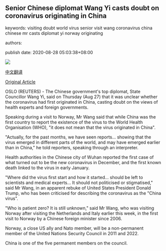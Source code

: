 ## Senior Chinese diplomat Wang Yi casts doubt on coronavirus originating in China

keywords: visiting doubt world virus senior visit wang coronavirus china chinese mr casts diplomat yi norway originating

authors: 

publish date: 2020-08-28 05:03:38+08:00

![](https://www.straitstimes.com/sites/default/files/styles/x_large/public/articles/2020/08/28/08629998.jpg?itok=77tzOcJW)

[中文翻译](Senior%20Chinese%20diplomat%20Wang%20Yi%20casts%20doubt%20on%20coronavirus%20originating%20in%20China_zh.md)

[Original Article](https://www.straitstimes.com/asia/east-asia/senior-chinese-diplomat-wang-yi-casts-doubt-on-coronavirus-originating-in-china)

OSLO (REUTERS) - The Chinese government's top diplomat, State Councillor Wang Yi, said on Thursday (Aug 27) that it was unclear whether the coronavirus had first originated in China, casting doubt on the views of health experts and foreign governments.

Speaking during a visit to Norway, Mr Wang said that while China was the first country to report the existence of the virus to the World Health Organisation (WHO), "it does not mean that the virus originated in China".

"Actually, for the past months, we have seen reports... showing that the virus emerged in different parts of the world, and may have emerged earlier than in China," he told reporters, speaking through an interpreter.

Health authorities in the Chinese city of Wuhan reported the first case of what turned out to be the new coronavirus in December, and the first known death linked to the virus in early January.

"Where did the virus first start and how it started... should be left to scientists and medical experts... It should not politicised or stigmatised," said Mr Wang, in an apparent rebuke of United States President Donald Trump, who has been criticised for describing the coronavirus as the "China virus".

"Who is patient zero? It is still unknown," said Mr Wang, who was visiting Norway after visiting the Netherlands and Italy earlier this week, in the first visit to Norway by a Chinese foreign minister since 2006.

Norway, a close US ally and Nato member, will be a non-permanent member of the United Nations Security Council in 2011 and 2022.

China is one of the five permanent members on the council.